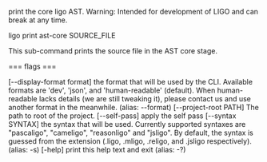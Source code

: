 print the core ligo AST. Warning: Intended for development of LIGO and
can break at any time.

ligo print ast-core SOURCE_FILE

This sub-command prints the source file in the AST core stage.

=== flags ===

\[\--display-format format\] the format that will be used by the CLI.
Available formats are \'dev\', \'json\', and \'human-readable\'
(default). When human-readable lacks details (we are still tweaking it),
please contact us and use another format in the meanwhile. (alias:
\--format) \[\--project-root PATH\] The path to root of the project.
\[\--self-pass\] apply the self pass \[\--syntax SYNTAX\] the syntax
that will be used. Currently supported syntaxes are \"pascaligo\",
\"cameligo\", \"reasonligo\" and \"jsligo\". By default, the syntax is
guessed from the extension (.ligo, .mligo, .religo, and .jsligo
respectively). (alias: -s) \[-help\] print this help text and exit
(alias: -?)
